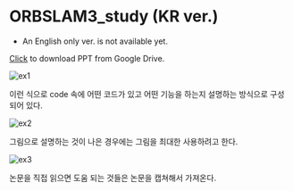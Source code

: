 # ORBSLAM3_study (KR ver.)

* An English only ver. is not available yet. 

[Click](https://docs.google.com/presentation/d/1dy0OeC8hPvASXZEoDQFoEwP44VvPZlOu/edit?usp=sharing&ouid=118275914938046484469&rtpof=true&sd=true) to download PPT from Google Drive. 

![ex1](./imgs/example1.png)

이런 식으로 code 속에 어떤 코드가 있고 어떤 기능을 하는지 설명하는 방식으로 구성되어 있다.


![ex2](./imgs/example2.png)

그림으로 설명하는 것이 나은 경우에는 그림을 최대한 사용하려고 한다. 


![ex3](./imgs/example3.png)

논문을 직접 읽으면 도움 되는 것들은 논문을 캡쳐해서 가져온다. 
